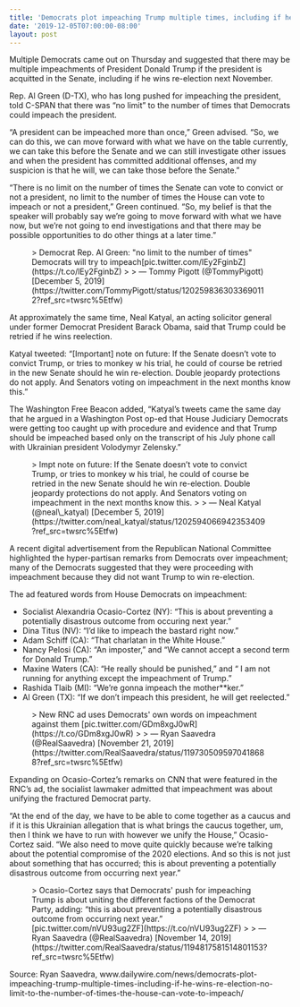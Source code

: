 ```yaml
---
title: 'Democrats plot impeaching Trump multiple times, including if he wins re-election: ‘No limit to the number of times the house can vote to impeach’'
date: '2019-12-05T07:00:00-08:00'
layout: post
---
```


Multiple Democrats came out on Thursday and suggested that there may be multiple impeachments of President Donald Trump if the president is acquitted in the Senate, including if he wins re-election next November.

Rep. Al Green (D-TX), who has long pushed for impeaching the president, told C-SPAN that there was “no limit” to the number of times that Democrats could impeach the president.

“A president can be impeached more than once,” Green advised. “So, we can do this, we can move forward with what we have on the table currently, we can take this before the Senate and we can still investigate other issues and when the president has committed additional offenses, and my suspicion is that he will, we can take those before the Senate.”

“There is no limit on the number of times the Senate can vote to convict or not a president, no limit to the number of times the House can vote to impeach or not a president,” Green continued. “So, my belief is that the speaker will probably say we’re going to move forward with what we have now, but we’re not going to end investigations and that there may be possible opportunities to do other things at a later time.”

<figure class="wp-block-embed is-type-rich is-provider-twitter wp-block-embed-twitter"><div class="wp-block-embed__wrapper">> Democrat Rep. Al Green: "no limit to the number of times" Democrats will try to impeach[pic.twitter.com/lEy2FginbZ](https://t.co/lEy2FginbZ)
> 
> — Tommy Pigott (@TommyPigott) [December 5, 2019](https://twitter.com/TommyPigott/status/1202598363033690112?ref_src=twsrc%5Etfw)

<script async="" charset="utf-8" src="https://platform.twitter.com/widgets.js"></script></div></figure>At approximately the same time, Neal Katyal, an acting solicitor general under former Democrat President Barack Obama, said that Trump could be retried if he wins reelection.

Katyal tweeted: “\[Important\] note on future: If the Senate doesn’t vote to convict Trump, or tries to monkey w his trial, he could of course be retried in the new Senate should he win re-election. Double jeopardy protections do not apply. And Senators voting on impeachment in the next months know this.”

The Washington Free Beacon added, “Katyal’s tweets came the same day that he argued in a Washington Post op-ed that House Judiciary Democrats were getting too caught up with procedure and evidence and that Trump should be impeached based only on the transcript of his July phone call with Ukrainian president Volodymyr Zelensky.”

<figure class="wp-block-embed is-type-rich is-provider-twitter wp-block-embed-twitter"><div class="wp-block-embed__wrapper">> Impt note on future: If the Senate doesn’t vote to convict Trump, or tries to monkey w his trial, he could of course be retried in the new Senate should he win re-election. Double jeopardy protections do not apply. And Senators voting on impeachment in the next months know this.
> 
> — Neal Katyal (@neal\_katyal) [December 5, 2019](https://twitter.com/neal_katyal/status/1202594066942353409?ref_src=twsrc%5Etfw)

<script async="" charset="utf-8" src="https://platform.twitter.com/widgets.js"></script></div></figure>A recent digital advertisement from the Republican National Committee highlighted the hyper-partisan remarks from Democrats over impeachment; many of the Democrats suggested that they were proceeding with impeachment because they did not want Trump to win re-election.

The ad featured words from House Democrats on impeachment:

- Socialist Alexandria Ocasio-Cortez (NY): “This is about preventing a potentially disastrous outcome from occuring next year.”
- Dina Titus (NV): “I’d like to impeach the bastard right now.”
- Adam Schiff (CA): “That charlatan in the White House.”
- Nancy Pelosi (CA): “An imposter,” and “We cannot accept a second term for Donald Trump.”
- Maxine Waters (CA): “He really should be punished,” and “ I am not running for anything except the impeachment of Trump.”
- Rashida Tlaib (MI): “We’re gonna impeach the mother\*\*ker.”
- Al Green (TX): “If we don’t impeach this president, he will get reelected.”

<figure class="wp-block-embed is-type-rich is-provider-twitter wp-block-embed-twitter"><div class="wp-block-embed__wrapper">> New RNC ad uses Democrats' own words on impeachment against them [pic.twitter.com/GDm8xgJ0wR](https://t.co/GDm8xgJ0wR)
> 
> — Ryan Saavedra (@RealSaavedra) [November 21, 2019](https://twitter.com/RealSaavedra/status/1197305095970418688?ref_src=twsrc%5Etfw)

<script async="" charset="utf-8" src="https://platform.twitter.com/widgets.js"></script></div></figure>Expanding on Ocasio-Cortez’s remarks on CNN that were featured in the RNC’s ad, the socialist lawmaker admitted that impeachment was about unifying the fractured Democrat party.

“At the end of the day, we have to be able to come together as a caucus and if it is this Ukrainian allegation that is what brings the caucus together, um, then I think we have to run with however we unify the House,” Ocasio-Cortez said. “We also need to move quite quickly because we’re talking about the potential compromise of the 2020 elections. And so this is not just about something that has occurred; this is about preventing a potentially disastrous outcome from occurring next year.”

<figure class="wp-block-embed is-type-rich is-provider-twitter wp-block-embed-twitter"><div class="wp-block-embed__wrapper">> Ocasio-Cortez says that Democrats' push for impeaching Trump is about uniting the different factions of the Democrat Party, adding: “this is about preventing a potentially disastrous outcome from occurring next year.” [pic.twitter.com/nVU93ug2ZF](https://t.co/nVU93ug2ZF)
> 
> — Ryan Saavedra (@RealSaavedra) [November 14, 2019](https://twitter.com/RealSaavedra/status/1194817581514801153?ref_src=twsrc%5Etfw)

<script async="" charset="utf-8" src="https://platform.twitter.com/widgets.js"></script></div></figure>Source: Ryan Saavedra, www.dailywire.com/news/democrats-plot-impeaching-trump-multiple-times-including-if-he-wins-re-election-no-limit-to-the-number-of-times-the-house-can-vote-to-impeach/
